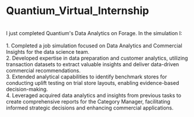 # Quantium_Virtual_Internship
<br>
I just completed Quantium's Data Analytics on Forage. In the simulation I:<br><br>
1. Completed a job simulation focused on Data Analytics and Commercial Insights for the data science team.<br>
2. Developed expertise in data preparation and customer analytics, utilizing transaction datasets to extract valuable insights and deliver data-driven commercial recommendations.<br>
3. Extended analytical capabilities to identify benchmark stores for conducting uplift testing on trial store layouts, enabling evidence-based decision-making.<br>
4. Leveraged acquired data analytics and insights from previous tasks to create comprehensive reports for the Category Manager, facilitating informed strategic decisions and enhancing 
   commercial applications.<br>

